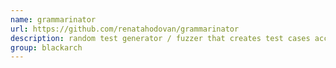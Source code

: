 ```yaml
---
name: grammarinator
url: https://github.com/renatahodovan/grammarinator
description: random test generator / fuzzer that creates test cases according to an input ANTLR v4 grammar. URL : https://github.com/renatahodovan/grammarinator Groups : blackarch blackarch-fuzzer blackarch-misc
group: blackarch
---
```

